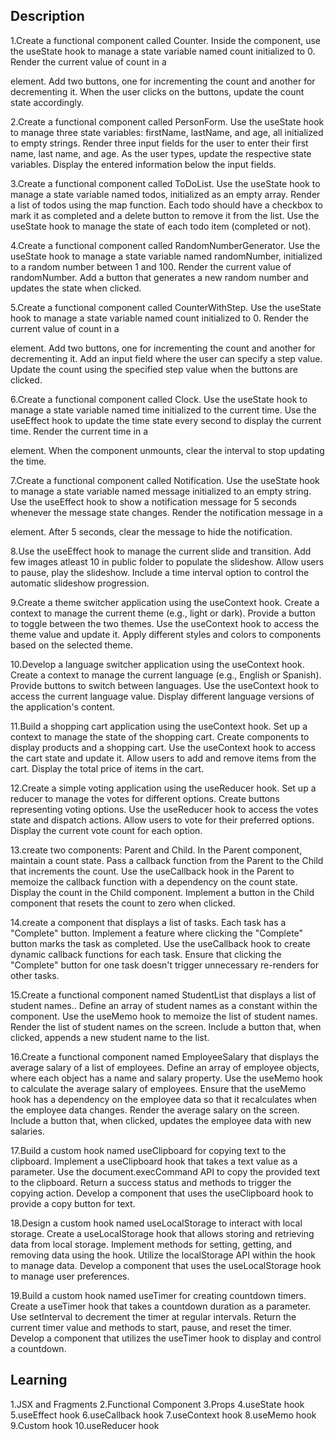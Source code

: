 





























## Description

1.Create a functional component called Counter.
Inside the component, use the useState hook to manage a state variable named count initialized to 0.
Render the current value of count in a <p> element.
Add two buttons, one for incrementing the count and another for decrementing it.
When the user clicks on the buttons, update the count state accordingly.

2.Create a functional component called PersonForm.
Use the useState hook to manage three state variables: firstName, lastName, and age, all initialized to empty strings.
Render three input fields for the user to enter their first name, last name, and age.
As the user types, update the respective state variables.
Display the entered information below the input fields.

3.Create a functional component called ToDoList.
Use the useState hook to manage a state variable named todos, initialized as an empty array.
Render a list of todos using the map function.
Each todo should have a checkbox to mark it as completed and a delete button to remove it from the list.
Use the useState hook to manage the state of each todo item (completed or not).

4.Create a functional component called RandomNumberGenerator.
Use the useState hook to manage a state variable named randomNumber, initialized to a random number between 1 and 100.
Render the current value of randomNumber.
Add a button that generates a new random number and updates the state when clicked.

5.Create a functional component called CounterWithStep.
Use the useState hook to manage a state variable named count initialized to 0.
Render the current value of count in a <p> element.
Add two buttons, one for incrementing the count and another for decrementing it.
Add an input field where the user can specify a step value.
Update the count using the specified step value when the buttons are clicked.

6.Create a functional component called Clock.
Use the useState hook to manage a state variable named time initialized to the current time.
Use the useEffect hook to update the time state every second to display the current time.
Render the current time in a <p> element.
When the component unmounts, clear the interval to stop updating the time.

7.Create a functional component called Notification.
Use the useState hook to manage a state variable named message initialized to an empty string.
Use the useEffect hook to show a notification message for 5 seconds whenever the message state changes.
Render the notification message in a <div> element.
After 5 seconds, clear the message to hide the notification.

8.Use the useEffect hook to manage the current slide and transition.
Add few images atleast 10 in public folder to populate the slideshow.
Allow users to pause, play the slideshow.
Include a time interval option to control the automatic slideshow progression.

9.Create a theme switcher application using the useContext hook.
Create a context to manage the current theme (e.g., light or dark).
Provide a button to toggle between the two themes.
Use the useContext hook to access the theme value and update it.
Apply different styles and colors to components based on the selected theme.

10.Develop a language switcher application using the useContext hook.
Create a context to manage the current language (e.g., English or Spanish).
Provide buttons to switch between languages.
Use the useContext hook to access the current language value.
Display different language versions of the application's content.

11.Build a shopping cart application using the useContext hook.
Set up a context to manage the state of the shopping cart.
Create components to display products and a shopping cart.
Use the useContext hook to access the cart state and update it.
Allow users to add and remove items from the cart.
Display the total price of items in the cart.

12.Create a simple voting application using the useReducer hook.
Set up a reducer to manage the votes for different options.
Create buttons representing voting options.
Use the useReducer hook to access the votes state and dispatch actions.
Allow users to vote for their preferred options.
Display the current vote count for each option.

13.create two components: Parent and Child.
In the Parent component, maintain a count state.
Pass a callback function from the Parent to the Child that increments the count.
Use the useCallback hook in the Parent to memoize the callback function with a dependency on the count state.
Display the count in the Child component.
Implement a button in the Child component that resets the count to zero when clicked.

14.create a component that displays a list of tasks.
Each task has a "Complete" button.
Implement a feature where clicking the "Complete" button marks the task as completed.
Use the useCallback hook to create dynamic callback functions for each task.
Ensure that clicking the "Complete" button for one task doesn't trigger unnecessary re-renders for other tasks.

15.Create a functional component named StudentList that displays a list of student names..
Define an array of student names as a constant within the component.
Use the useMemo hook to memoize the list of student names.
Render the list of student names on the screen.
Include a button that, when clicked, appends a new student name to the list.

16.Create a functional component named EmployeeSalary that displays the average salary of a list of employees.
Define an array of employee objects, where each object has a name and salary property.
Use the useMemo hook to calculate the average salary of employees.
Ensure that the useMemo hook has a dependency on the employee data so that it recalculates when the employee data changes.
Render the average salary on the screen.
Include a button that, when clicked, updates the employee data with new salaries.

17.Build a custom hook named useClipboard for copying text to the clipboard.
Implement a useClipboard hook that takes a text value as a parameter.
Use the document.execCommand API to copy the provided text to the clipboard.
Return a success status and methods to trigger the copying action.
Develop a component that uses the useClipboard hook to provide a copy button for text.

18.Design a custom hook named useLocalStorage to interact with local storage.
Create a useLocalStorage hook that allows storing and retrieving data from local storage.
Implement methods for setting, getting, and removing data using the hook.
Utilize the localStorage API within the hook to manage data.
Develop a component that uses the useLocalStorage hook to manage user preferences.

19.Build a custom hook named useTimer for creating countdown timers.
Create a useTimer hook that takes a countdown duration as a parameter.
Use setInterval to decrement the timer at regular intervals.
Return the current timer value and methods to start, pause, and reset the timer.
Develop a component that utilizes the useTimer hook to display and control a countdown.

## Learning

1.JSX and Fragments
2.Functional Component
3.Props
4.useState hook
5.useEffect hook
6.useCallback hook
7.useContext hook
8.useMemo hook
9.Custom hook
10.useReducer hook
